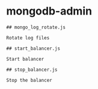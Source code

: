 mongodb-admin
=============


 	## mongo_log_rotate.js
 	
 	Rotate log files
 	
	## start_balancer.js
	
	Start balancer
	
	## stop_balancer.js
	
	Stop the balancer
